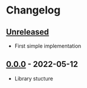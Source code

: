 # Changelog

## [Unreleased][unreleased]

- First simple implementation

## [0.0.0][] - 2022-05-12

- Library stucture

[unreleased]: https://github.com/metarhia/metacalc/compare/v0.0.0...HEAD
[0.0.0]: https://github.com/metarhia/metacalc/releases/tag/v0.0.0
